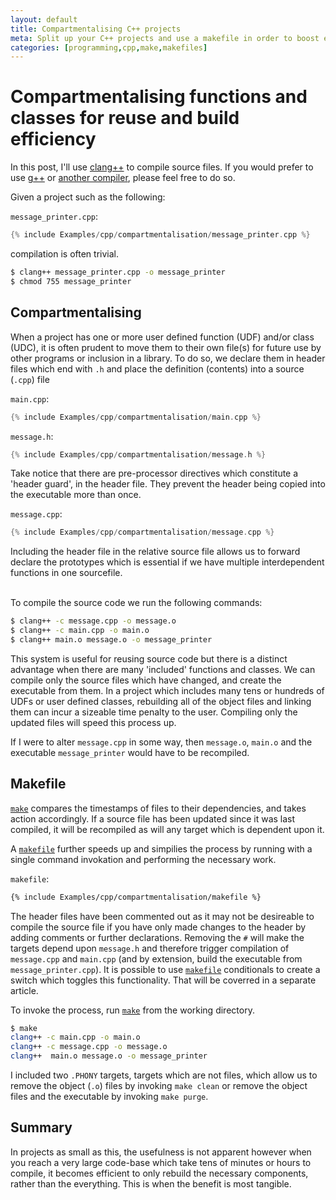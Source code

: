```yaml
---
layout: default
title: Compartmentalising C++ projects
meta: Split up your C++ projects and use a makefile in order to boost efficiency 
categories: [programming,cpp,make,makefiles]
---
```


# Compartmentalising functions and classes for reuse and build efficiency

In this post, I'll use [clang++](https://clang.llvm.org/) to compile source files.  If you would prefer to use [g++](https://gcc.gnu.org/) or [another compiler](http://www.stroustrup.com/compilers.html), please feel free to do so.

Given a project such as the following:

`message_printer.cpp`:

```cpp
{% include Examples/cpp/compartmentalisation/message_printer.cpp %}
```

compilation is often trivial.

```bash
$ clang++ message_printer.cpp -o message_printer
$ chmod 755 message_printer
```


## Compartmentalising

When a project has one or more user defined function (UDF) and/or class (UDC), it is often prudent to move them to their own file(s) for future use by other programs or inclusion in a library.  To do so, we declare them in header files which end with `.h` and place the definition (contents) into a source (`.cpp`) file 

`main.cpp`:
```cpp
{% include Examples/cpp/compartmentalisation/main.cpp %}
```

`message.h`:
```cpp
{% include Examples/cpp/compartmentalisation/message.h %}
```
Take notice that there are pre-processor directives which constitute a 'header guard', in the header file.  They prevent the header being copied into the executable more than once.

`message.cpp`:
```cpp
{% include Examples/cpp/compartmentalisation/message.cpp %}
```
Including the header file in the relative source file allows us to forward declare the prototypes which is essential if we have multiple interdependent functions in one sourcefile.

<br />
To compile the source code we run the following commands:

```bash
$ clang++ -c message.cpp -o message.o
$ clang++ -c main.cpp -o main.o
$ clang++ main.o message.o -o message_printer
```
This system is useful for reusing source code but there is a distinct advantage when there are many 'included' functions and classes.  We can compile only the source files which have changed, and create the executable from them.  In a project which includes many tens or hundreds of UDFs or user defined classes, rebuilding all of the object files and linking them can incur a sizeable time penalty to the user.  Compiling only the updated files will speed this process up. 

If I were to alter `message.cpp` in some way, then `message.o`, `main.o`  and the executable `message_printer` would have to be recompiled.

## Makefile

[`make`](https://www.gnu.org/software/make/)  compares the timestamps of files to their dependencies, and takes action accordingly.  If a source file has been updated since it was last compiled, it will be recompiled as will any target which is dependent upon it.


A [`makefile`](https://www.gnu.org/software/make/)   further speeds up and simpilies the process by running with a single command invokation and performing the necessary work.

`makefile`:
```makefile
{% include Examples/cpp/compartmentalisation/makefile %}
```

The header files have been commented out as it may not be desireable to compile the source file if you have only made changes to the header by adding comments or further declarations.  Removing the `#` will make the targets depend upon `message.h` and therefore trigger compilation of `message.cpp` and `main.cpp` (and by extension, build the executable from `message_printer.cpp`).  It is possible to use [`makefile`](https://www.gnu.org/software/make/)  conditionals to create a switch which toggles this functionality.  That will be coverred in a separate article.


To invoke the process, run [`make`](https://www.gnu.org/software/make/)  from the working directory.

```bash
$ make
clang++ -c main.cpp -o main.o
clang++ -c message.cpp -o message.o
clang++  main.o message.o -o message_printer
```

I included two `.PHONY` targets, targets which are not files, which allow us to remove the object (`.o`) files by invoking `make clean` or remove the object files and the executable by invoking `make purge`.


## Summary 

In projects as small as this, the usefulness is not apparent however when you reach a very large code-base which take tens of minutes or hours to compile, it becomes efficient to only rebuild the necessary components, rather than the everything.  This is when the benefit is most tangible.
